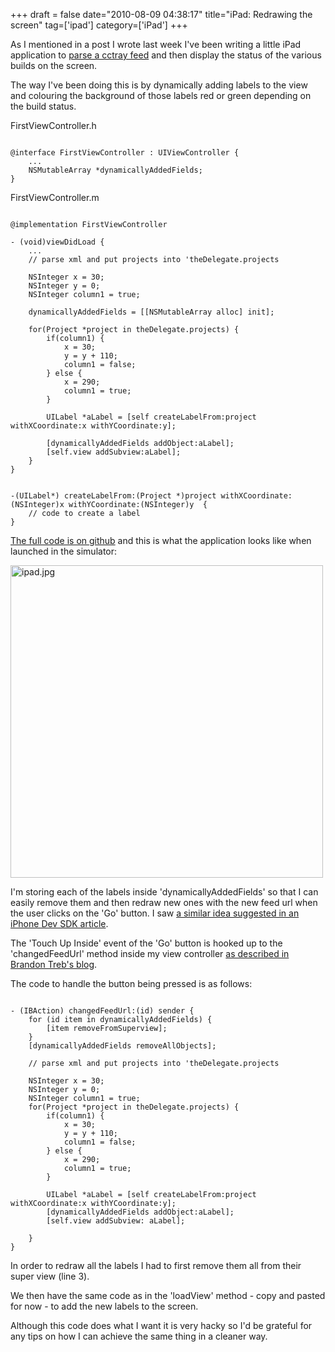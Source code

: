 +++
draft = false
date="2010-08-09 04:38:17"
title="iPad: Redrawing the screen"
tag=['ipad']
category=['iPad']
+++

As I mentioned in a post I wrote last week I've been writing a little iPad application to <a href="http://www.markhneedham.com/blog/2010/08/04/objective-c-parsing-an-xml-file/">parse a cctray feed</a> and then display the status of the various builds on the screen.

The way I've been doing this is by dynamically adding labels to the view and colouring the background of those labels red or green depending on the build status.

FirstViewController.h

~~~objc

@interface FirstViewController : UIViewController {
	...
	NSMutableArray *dynamicallyAddedFields;
}
~~~

FirstViewController.m

~~~objc

@implementation FirstViewController

- (void)viewDidLoad {
	...
	// parse xml and put projects into 'theDelegate.projects
		
	NSInteger x = 30;
	NSInteger y = 0;
	NSInteger column1 = true;
	
	dynamicallyAddedFields = [[NSMutableArray alloc] init];
	
	for(Project *project in theDelegate.projects) {		
		if(column1) {
			x = 30;
			y = y + 110;
			column1 = false;
		} else {
			x = 290;
			column1 = true;
		}
		
		UILabel *aLabel	= [self createLabelFrom:project withXCoordinate:x withYCoordinate:y];
				
		[dynamicallyAddedFields addObject:aLabel];
		[self.view addSubview:aLabel];	
	}
}
~~~


~~~objc

-(UILabel*) createLabelFrom:(Project *)project withXCoordinate:(NSInteger)x withYCoordinate:(NSInteger)y  {
	// code to create a label
}
~~~

<a href="http://github.com/mneedham/cimon/blob/master/CIMon/Classes/FirstViewController.m">The full code is on github</a> and this is what the application looks like when launched in the simulator:

<img src="{{<siteurl>}}/uploads/2010/08/ipad.jpg" alt="ipad.jpg" border="0" width="500" />

I'm storing each of the labels inside 'dynamicallyAddedFields' so that I can easily remove them and then redraw new ones with the new feed url when the user clicks on the 'Go' button. I saw <a href="http://www.iphonedevsdk.com/forum/iphone-sdk-development/5599-removing-all-subviews-view.html">a similar idea suggested in an iPhone Dev SDK article</a>.

The 'Touch Up Inside' event of the 'Go' button is hooked up to the 'changedFeedUrl' method inside my view controller <a href="http://icodeblog.com/2008/07/30/iphone-programming-tutorial-connecting-code-to-an-interface-builder-view/">as described in Brandon Treb's blog</a>.

The code to handle the button being pressed is as follows:


~~~objc

- (IBAction) changedFeedUrl:(id) sender {		
	for (id item in dynamicallyAddedFields) {
		[item removeFromSuperview];
	}
	[dynamicallyAddedFields removeAllObjects];	
	
	// parse xml and put projects into 'theDelegate.projects
	
	NSInteger x = 30;
	NSInteger y = 0;
	NSInteger column1 = true;
	for(Project *project in theDelegate.projects) {		
		if(column1) {
			x = 30;
			y = y + 110;
			column1 = false;
		} else {
			x = 290;
			column1 = true;
		}
		
		UILabel *aLabel	= [self createLabelFrom:project withXCoordinate:x withYCoordinate:y];
		[dynamicallyAddedFields addObject:aLabel];
		[self.view addSubview: aLabel];
		
	}	
}
~~~

In order to redraw all the labels I had to first remove them all from their super view (line 3).

We then have the same code as in the 'loadView' method - copy and pasted for now - to add the new labels to the screen.

Although this code does what I want it is very hacky so I'd be grateful for any tips on how I can achieve the same thing in a cleaner way.
